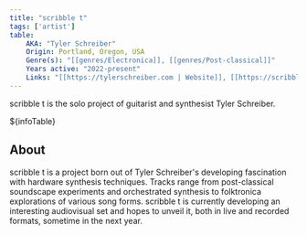 ```yaml
---
title: "scribble t"
tags: ['artist']
table:
    AKA: "Tyler Schreiber"
    Origin: Portland, Oregon, USA
    Genre(s): "[[genres/Electronica]], [[genres/Post-classical]]"
    Years active: "2022-present"
    Links: "[[https://tylerschreiber.com | Website]], [[https://scribble-t.bandcamp.com | Bandcamp]]"
---
```


scribble t is the solo project of guitarist and synthesist Tyler Schreiber.

${infoTable}

## About
scribble t is a project born out of Tyler Schreiber's developing fascination with hardware synthesis techniques. Tracks range from post-classical soundscape experiments and orchestrated synthesis to folktronica explorations of various song forms.
scribble t is currently developing an interesting audiovisual set and hopes to unveil it, both in live and recorded formats, sometime in the next year.